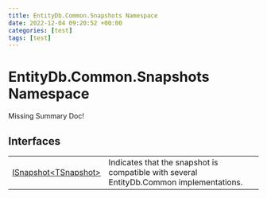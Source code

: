 ```yaml
---
title: EntityDb.Common.Snapshots Namespace
date: 2022-12-04 09:20:52 +00:00
categories: [test]
tags: [test]
---
```


# EntityDb.Common.Snapshots Namespace
Missing Summary Doc!
## Interfaces
<table><tr><td><!--/posts/dotnet-entitydb-common-snapshots-isnapshot`1--><a href='#'>ISnapshot&lt;TSnapshot&gt;</a></td><td>
Indicates that the snapshot is compatible with several EntityDb.Common implementations.
</td></tr></table>
